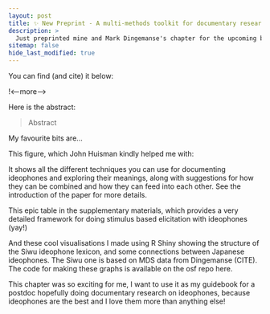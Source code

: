 ```yaml
---
layout: post
title: ✨ New Preprint - A multi-methods toolkit for documentary research on ideophones
description: >
  Just preprinted mine and Mark Dingemanse's chapter for the upcoming book, *Capturing Expressivity* by PUBLISHER. 
sitemap: false
hide_last_modified: true
---
```


You can find (and cite) it below:

!<--more-->

Here is the abstract:

> Abstract

My favourite bits are...

This figure, which John Huisman kindly helped me with:

It shows all the different techniques you can use for documenting ideophones and exploring their meanings, along with suggestions for how they can be combined and how they can feed into each other. See the introduction of the paper for more details.

This epic table in the supplementary materials, which provides a very detailed framework for doing stimulus based elicitation with ideophones (yay!)

And these cool visualisations I made using R Shiny showing the structure of the Siwu ideophone lexicon, and some connections between Japanese ideophones. The Siwu one is based on MDS data from Dingemanse (CITE). The code for making these graphs is available on the osf repo here.

This chapter was so exciting for me, I want to use it as my guidebook for a postdoc hopefully doing documentary research on ideophones, because ideophones are the best and I love them more than anything else!

